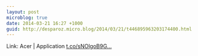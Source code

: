 ```yaml
---
layout: post
microblog: true
date: 2014-03-21 16:27 +1000
guid: http://desparoz.micro.blog/2014/03/21/t446895963203174400.html
---
```

Link: Acer | Application [t.co/sNOlgoB9G...](http://t.co/sNOlgoB9GA)
